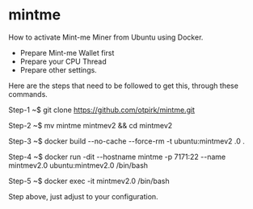 # mintme
How to activate Mint-me Miner from Ubuntu using Docker.
- Prepare Mint-me Wallet first
- Prepare your CPU Thread
- Prepare other settings.

Here are the steps that need to be followed to get this, through these commands.

Step-1
~$ git clone https://github.com/otpirk/mintme.git

Step-2
~$ mv mintme mintmev2 && cd mintmev2

Step-3
~$ docker build --no-cache --force-rm -t ubuntu:mintmev2 .0 .

Step-4
~$ docker run -dit --hostname mintme -p 7171:22 --name mintmev2.0 ubuntu:mintmev2.0 /bin/bash

Step-5
~$ docker exec -it mintmev2.0 /bin/bash

Step above, just adjust to your configuration.
